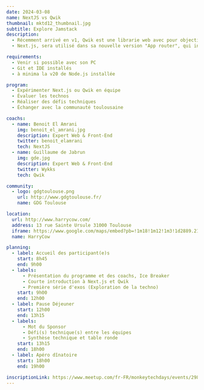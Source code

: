 ```yaml
---
date: 2024-03-08
name: NextJS vs Qwik
thumbnail: mktd12_thumbnail.jpg
subtitle: Explore Jamstack
description:
  - Récemment arrivé en v1, Qwik est une librarie web avec pour objectif de charger et surtout d'exécuter un minimum de javascript. Son "meta-framework" Qwik City est en concurrence avec Next.js qui est un "meta-framework" web basé sur React.
  - Next.js, sera utilisé dans sa nouvelle version "App router", qui introduit notamment la notion de "React Server Component" (RSC).

requirements:
  - Venir si possible avec son PC
  - Git et IDE installés
  - à minima la v20 de Node.js installée

program:
  - Expérimenter Next.js ou Qwik en équipe
  - Évaluer les technos
  - Réaliser des défis techniques
  - Échanger avec la communauté toulousaine

coachs:
  - name: Benoit El Amrani
    img: benoit_el_amrani.jpg
    description: Expert Web & Front-End
    twitter: benoit_elamrani
    tech: NextJS
  - name: Guillaume de Jabrun
    img: gde.jpg
    description: Expert Web & Front-End
    twitter: Wykks
    tech: Qwik

community:
  - logo: gdgtoulouse.png
    url: http://www.gdgtoulouse.fr/
    name: GDG Toulouse

location:
  url: http://www.harrycow.com/
  address: 13 rue Sainte Ursule 31000 Toulouse
  iframe: https://www.google.com/maps/embed?pb=!1m18!1m12!1m3!1d2889.2108114431708!2d1.4394906157111187!3d43.60215206374777!2m3!1f0!2f0!3f0!3m2!1i1024!2i768!4f13.1!3m3!1m2!1s0x12aebb6258220a07%3A0xf1d45637938f3453!2sHarryCow!5e0!3m2!1sfr!2sfr!4v1466094946954
  name: HarryCow

planning:
  - label: Accueil des participant(e)s
    start: 8h45
    end: 9h00
  - labels:
      - Présentation du programme et des coachs, Ice Breaker
      - Courte introduction à Next.js et Qwik
      - Première série d'exos (Exploration de la techno)
    start: 9h00
    end: 12h00
  - label: Pause Déjeuner
    start: 12h00
    end: 13h15
  - labels:
      - Mot du Sponsor
      - Défi(s) technique(s) entre les équipes
      - Synthèse technique et table ronde
    start: 13h15
    end: 18h00
  - label: Apéro dînatoire
    start: 18h00
    end: 19h00

inscriptionLink: https://www.meetup.com/fr-FR/monkeytechdays/events/298326303/
---
```

